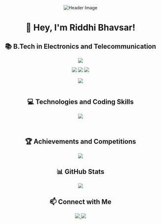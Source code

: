 <div align="center">
  <img src="https://raw.githubusercontent.com/ridzb/ridzb/header.png" alt="Header Image">
</div>

<h1 align="center">👋 Hey, I'm Riddhi Bhavsar!</h1>

<h2 align="center">📚 B.Tech in Electronics and Telecommunication</h2>

<p align="center">
  <a href="https://github.com/ridzb/">
    <img src="https://readme-typing-svg.herokuapp.com?lines=Electronics+and+Telecommunication+Engg+Student;Java%20|%20Python%20|+SQL%20|%20Computer+Networks;&center=true&width=550&height=40">
  </a>
</p>

<div align="center">
  <img src="https://img.shields.io/github/followers/ridzb?logo=Github&style=for-the-badge">
  <img src="https://img.shields.io/github/stars/ridzb?style=for-the-badge">
  <a href="https://github.com/ridzb/"><img src="https://komarev.com/ghpvc/?username=ridzb&style=for-the-badge"></a>
</div>

<br>

<div align="center">
  <img src="https://github-readme-stats.vercel.app/api?username=ridzb&show_icons=true&theme=chartreuse-dark">
</div>

<br>

<h2 align="center">💻 Technologies and Coding Skills</h2>

<p align="center">
  <a href="https://github.com/ridzb/">
    <img src="https://readme-typing-svg.herokuapp.com?lines=Java%20|%20Python%20|+SQL%20|%20Computer+Networks|%20Latex;&center=true&width=550&height=40">
  </a>
</p>

<br>

<h2 align="center">🏆 Achievements and Competitions</h2>

<p align="center">
  <a href="https://github.com/ridzb/">
    <img src="https://readme-typing-svg.herokuapp.com?lines=Hackathon%20Winner;Code%20Jam%20Participant;Top%201%25%20on%20GitHub;&center=true&width=550&height=40">
  </a>
</p>

<h2 align="center">📊 GitHub Stats</h2>

<div align="center">
  <img src="https://github-readme-stats.vercel.app/api/top-langs/?username=ridzb&layout=compact">
</div>

<h2 align="center">📫 Connect with Me</h2>

<div align="center">
  <a href="https://www.linkedin.com/in/riddhi-b-135219224/">
    <img src="https://img.shields.io/badge/LinkedIn-0077B5?style=for-the-badge&logo=linkedin&logoColor=white">
  </a>
  <a href="mailto:riddhib76@gmail.com">
    <img src="https://img.shields.io/badge/Email-D14836?style=for-the-badge&logo=gmail&logoColor=white">
  </a>
</div>
